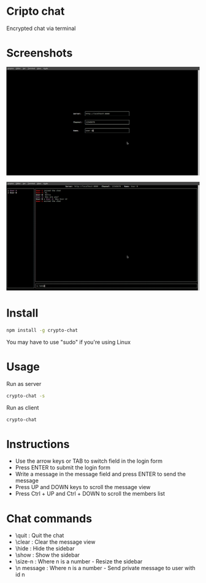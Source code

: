 # Cripto chat
Encrypted chat via terminal

# Screenshots

![Crypto Chat Login](https://raw.githubusercontent.com/samuelnovaes/crypto-chat/master/pics/login.png)

![Crypto Chat](https://raw.githubusercontent.com/samuelnovaes/crypto-chat/master/pics/chat.png)

# Install
```bash
npm install -g crypto-chat
```
You may have to use "sudo" if you're using Linux

# Usage

Run as server
```bash
crypto-chat -s
```

Run as client
```bash
crypto-chat
```

# Instructions
- Use the arrow keys or TAB to switch field in the login form
- Press ENTER to submit the login form
- Write a message in the message field and press ENTER to send the message
- Press UP and DOWN keys to scroll the message view
- Press Ctrl + UP and Ctrl + DOWN to scroll the members list

# Chat commands
- \quit : Quit the chat
- \clear : Clear the message view
- \hide : Hide the sidebar
- \show : Show the sidebar
- \size-n : Where n is a number - Resize the sidebar
- \n message : Where n is a number - Send private message to user with  id n
